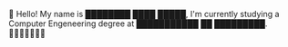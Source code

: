  Hello! My name is ████████ ████ █████, I'm currently studying a Computer Engeneering degree at ███████████ ██ █████████. 


<!---
Emmanuel2211/Emmanuel2211 is a ✨ special ✨ repository because its `README.md` (this file) appears on your GitHub profile.
You can click the Preview link to take a look at your changes.
--->
